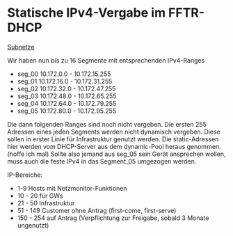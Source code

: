 Statische IPv4-Vergabe im FFTR-DHCP
===================================

[Subnetze](https://trier.freifunk.net/geplante-aufteilung-der-segmente/)

 Wir haben nun bis zu 16 Segmente mit entsprechenden IPv4-Ranges 
* seg_00 10.172.0.0 - 10.172.15.255  
* seg_01 10.172.16.0 - 10.172.31.255  
* seg_02 10.172.32.0 - 10.172.47.255  
* seg_03 10.172.48.0 - 10.172.65.255  
* seg_04 10.172.64.0 - 10.172.79.255  
* seg_05 10.172.80.0 - 10.172.95.255  

Die dann folgenden Ranges sind noch nicht vergeben.
 Die ersten 255 Adressen eines jeden Segments werden nicht dynamisch vergeben. Diese sollen in erster Linie für Infrastruktur genutzt werden.
 Die static-Adressen hier werden vom DHCP-Server aus dem dynamic-Pool heraus genommen. (hoffe ich mal)
 Sollte also jemand aus seg_05 sein Gerät ansprechen wollen, muss auch die feste IPv4 in das Segment_05 umgezogen werden. 

IP-Bereiche: 
* 1-9 Hosts mit Netzmonitor-Funktionen 
* 10 - 20 für GWs 
* 21 - 50 Infrastruktur 
* 51 - 149 Customer ohne Antrag (first-come, first-serve)
* 150 - 254 auf Antrag (Verpflichtung zur Freigabe, sobald 3 Monate ungenutzt) 
